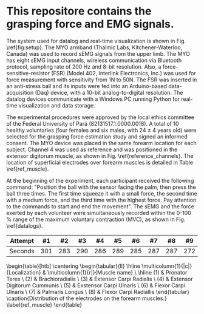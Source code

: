 # This repositore contains the grasping force and EMG signals.

The system used for datalog and real-time visualization is shown in Fig. \ref{fig:setup}.
The MYO armband (Thalmic Labs, Kitchener-Waterloo, Canada) was used to record sEMG signals from the upper limb. The MYO has eight sEMG input channels, wireless communication via Bluetooth protocol, sampling rate of 200 Hz and 8-bit resolution. Also, a force-sensitive-resistor (FSR) (Model 402, Interlink Electronics, Inc.) was used for force measurement with sensitivity from 1N to 50N. The FSR was inserted in an anti-stress ball and its inputs were fed into an Arduino-based data-acquisition (Daq) device, with a 10-bit analog-to-digital resolution. The datalog devices communicate with a Windows PC running Python for real-time visualization and data storage.

The experimental procedures were approved by the local ethics committee of the Federal University of Pará (82131517.1.0000.0018). A total of 10 healthy voluntaries (four females and six males, with 24 $\pm$ 4 years old) were selected for the grasping force estimation study and signed an informed consent. The MYO device was placed in the same forearm location for each subject. Channel 4 was used as reference and was positioned in the extensor digitorum muscle, as shown in Fig. \ref{reference_channels}. The location of superficial electrodes over forearm muscles is detailed in Table \ref{ref_muscle}.

At the beginning of the experiment, each participant received the following command: "Position the ball with the sensor facing the palm, then press the ball three times. The first time squeeze it with a small force, the second time with a medium  force, and the third time with the highest force. Pay attention to the commands to start and end the movement". The sEMG and the force exerted by each volunteer were simultaneously recorded within the 0-100 \% range of the maximum voluntary contraction (MVC), as shown in Fig. \ref{datalogs}. 

Attempt | #1 | #2 | #3 | #4 | #5 | #6 | #7 | #8 | #9 | #10 | #11
--- | --- | --- | --- |--- |--- |--- |--- |--- |--- |--- |---
Seconds | 301 | 283 | 290 | 286 | 289 | 285 | 287 | 287 | 272 | 276 | 269


\begin{table}[htb]
		\centering
	\begin{tabular}{ll}
		\hline
		\multicolumn{1}{|c|}{Localization} & \multicolumn{1}{r|}{Muscle name} \\ \hline
		(1)                                                       & Pronator Teres                       \\
		(2)                                                       & Brachioradialis                       \\
		(3)                                                       & Extensor Carpi Radialis             \\
		(4)                                                       & Extensor Digitorum Cummunis         \\
		(5)                                                       & Exstensor Carpi Ulnaris             \\
		(6)                                                       & Flexor Carpi Ulnaris               \\
		(7)                                                       & Palmaris Longus                         \\
		(8)                                                       & Flexor Carpi Radiallis
\end{tabular}
\caption{Distribution of the electrodes on the forearm muscles.}
\label{ref_muscle}
\end{table}
